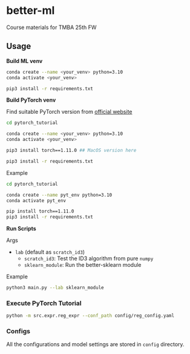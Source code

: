 # better-ml

Course materials for TMBA 25th FW

## Usage

**Build ML venv**

```bash
conda create --name <your_venv> python=3.10
conda activate <your_venv>

pip3 install -r requirements.txt
```

**Build PyTorch venv**

Find suitable PyTorch version from [official website](https://pytorch.org/get-started/previous-versions/)

```bash
cd pytorch_tutorial

conda create --name <your_venv> python=3.10
conda activate <your_venv>

pip3 install torch==1.11.0 ## MacOS version here

pip3 install -r requirements.txt
```

Example

```bash
cd pytorch_tutorial

conda create --name pyt_env python=3.10
conda activate pyt_env

pip install torch==1.11.0
pip3 install -r requirements.txt
```

**Run Scripts**

Args

- `lab` (default as `scratch_id3`)
  - `scratch_id3`: Test the ID3 algorithm from pure `numpy`
  - `sklearn_module`: Run the better-sklearn module

Example

```bash
python3 main.py --lab sklearn_module
```

### Execute PyTorch Tutorial

```bash
python -m src.expr.reg_expr --conf_path config/reg_config.yaml
```

### Configs

All the configurations and model settings are stored in `config` directory.
